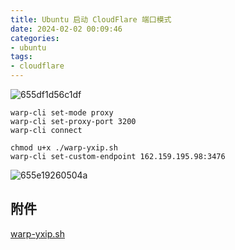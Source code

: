 ```yaml
---
title: Ubuntu 启动 CloudFlare 端口模式
date: 2024-02-02 00:09:46
categories:
- ubuntu
tags:
- cloudflare
---
```

<div class="justified-gallery">

![655df1d56c1df](655df1d56c1df.png)

</div>

```shell
warp-cli set-mode proxy
warp-cli set-proxy-port 3200
warp-cli connect
```

```shell
chmod u+x ./warp-yxip.sh
warp-cli set-custom-endpoint 162.159.195.98:3476
```

<div class="justified-gallery">

![655e19260504a](655e19260504a.png)

</div>

## 附件

[warp-yxip.sh](warp-yxip.sh)
